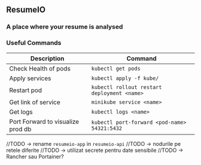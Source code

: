 ## ResumeIO
###  A place where your resume is analysed

### Useful Commands

| Description                       | Command                                      |
|-----------------------------------|----------------------------------------------|
| Check Health of pods              | `kubectl get pods`                           |
| Apply services                    | `kubectl apply -f kube/`                     |
| Restart pod                       | `kubectl rollout restart deployment <name>`  |
| Get link of service               | `minikube service <name>`                    |
| Get logs                          | `kubectl logs <name>`                        |
| Port Forward to visualize prod db | `kubectl port-forward <pod-name> 54321:5432` |

//TODO -> rename `resumeio-app` in `resumeio-api`
//TODO -> nodurile pe retele diferite
//TODO -> utilizat secrete pentru date sensibile
//TODO -> Rancher sau Portainer? 